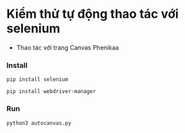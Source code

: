 # Kiểm thử tự động thao tác với selenium
- Thao tác với trang Canvas Phenikaa
### Install
```
pip install selenium
```
```
pip install webdriver-manager
```
### Run
```
python3 autocanvas.py
```
